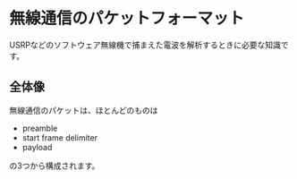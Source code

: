 # 無線通信のパケットフォーマット

USRPなどのソフトウェア無線機で捕まえた電波を解析するときに必要な知識です。

## 全体像

無線通信のパケットは、ほとんどのものは
+ preamble
+ start frame delimiter
+ payload

の3つから構成されます。
